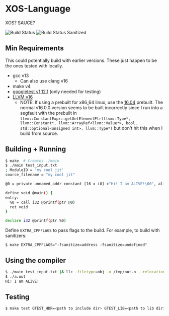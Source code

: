 # XOS-Language

XOS? SAUCE?

![Build Status](https://github.com/dsLeks/XOS-Language/actions/workflows/build.yml/badge.svg)
![Build Status Sanitized](https://github.com/dsLeks/XOS-Language/actions/workflows/build-sanitized.yml/badge.svg)

## Min Requirements

This could potentially build with earlier versions. These just happen to be the
ones tested with locally.

- gcc v13
  - Can also use clang v16
- make v4
- [googletest v1.12.1](https://github.com/google/googletest/releases/tag/release-1.12.1)  (only needed for testing)
- [LLVM v16](https://github.com/llvm/llvm-project/releases/tag/llvmorg-16.0.0)
  - NOTE: If using a prebuilt for x86_64 linux, use the
    [16.04](https://github.com/llvm/llvm-project/releases/tag/llvmorg-16.0.4)
    prebuilt. The normal v16.0.0 version seems to be built incorrectly since I
    run into a segfault with the prebuilt in
    `llvm::ConstantExpr::getGetElementPtr(llvm::Type*, llvm::Constant*,
    llvm::ArrayRef<llvm::Value*>, bool, std::optional<unsigned int>,
    llvm::Type*)` but don't hit this when I build from source.

## Building + Running

```sh
$ make  # Creates ./main
$ ./main test_input.txt
; ModuleID = 'my cool jit'
source_filename = "my cool jit"

@0 = private unnamed_addr constant [16 x i8] c"Hi! I am ALIVE!\00", align 1

define void @main() {
entry:
  %0 = call i32 @printf(ptr @0)
  ret void
}

declare i32 @printf(ptr %0)
```

Define `EXTRA_CPPFLAGS` to pass flags to the build. For example, to build with
sanitizers:

```
$ make EXTRA_CPPFLAGS="-fsanitize=address -fsanitize=undefined"
```

## Using the compiler

```sh
$ ./main test_input.txt |& llc -filetype=obj -o /tmp/out.o --relocation-model=pic  # Creates a.out
$ ./a.out
Hi! I am ALIVE!
```

## Testing

```sh
$ make test GTEST_HDR=<path to include dir> GTEST_LIB=<path to lib dir>
```
